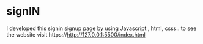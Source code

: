 # signIN
I developed this signin signup page by using Javascript , html, csss.. to see the website visit https://http://127.0.0.1:5500/index.html
